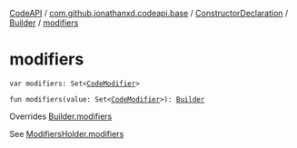 [CodeAPI](../../../index.md) / [com.github.jonathanxd.codeapi.base](../../index.md) / [ConstructorDeclaration](../index.md) / [Builder](index.md) / [modifiers](.)

# modifiers

`var modifiers: Set<`[`CodeModifier`](../../-code-modifier/index.md)`>`

`fun modifiers(value: Set<`[`CodeModifier`](../../-code-modifier/index.md)`>): `[`Builder`](index.md)

Overrides [Builder.modifiers](../../-modifiers-holder/-builder/modifiers.md)

See [ModifiersHolder.modifiers](../../-modifiers-holder/modifiers.md)

